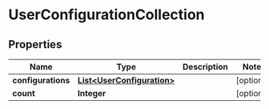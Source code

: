

# UserConfigurationCollection

## Properties

Name | Type | Description | Notes
------------ | ------------- | ------------- | -------------
**configurations** | [**List&lt;UserConfiguration&gt;**](UserConfiguration.md) |  |  [optional]
**count** | **Integer** |  |  [optional]




